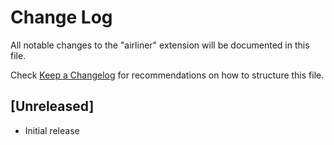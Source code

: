 # Change Log

All notable changes to the "airliner" extension will be documented in this file.

Check [Keep a Changelog](http://keepachangelog.com/) for recommendations on how to structure this file.

## [Unreleased]

- Initial release